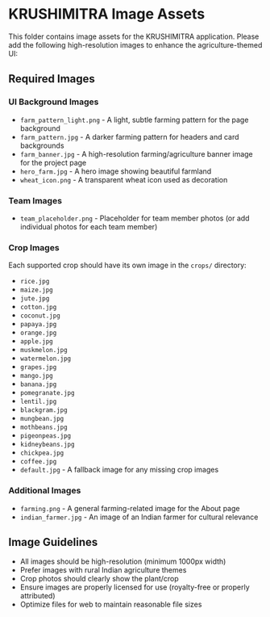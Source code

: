 # KRUSHIMITRA Image Assets

This folder contains image assets for the KRUSHIMITRA application. Please add the following high-resolution images to enhance the agriculture-themed UI:

## Required Images

### UI Background Images
- `farm_pattern_light.png` - A light, subtle farming pattern for the page background
- `farm_pattern.jpg` - A darker farming pattern for headers and card backgrounds
- `farm_banner.jpg` - A high-resolution farming/agriculture banner image for the project page
- `hero_farm.jpg` - A hero image showing beautiful farmland
- `wheat_icon.png` - A transparent wheat icon used as decoration

### Team Images
- `team_placeholder.png` - Placeholder for team member photos (or add individual photos for each team member)

### Crop Images
Each supported crop should have its own image in the `crops/` directory:
- `rice.jpg`
- `maize.jpg`
- `jute.jpg`
- `cotton.jpg`
- `coconut.jpg`
- `papaya.jpg`
- `orange.jpg`
- `apple.jpg`
- `muskmelon.jpg`
- `watermelon.jpg`
- `grapes.jpg`
- `mango.jpg`
- `banana.jpg`
- `pomegranate.jpg`
- `lentil.jpg`
- `blackgram.jpg`
- `mungbean.jpg`
- `mothbeans.jpg`
- `pigeonpeas.jpg`
- `kidneybeans.jpg`
- `chickpea.jpg`
- `coffee.jpg`
- `default.jpg` - A fallback image for any missing crop images

### Additional Images
- `farming.png` - A general farming-related image for the About page
- `indian_farmer.jpg` - An image of an Indian farmer for cultural relevance

## Image Guidelines
- All images should be high-resolution (minimum 1000px width)
- Prefer images with rural Indian agriculture themes
- Crop photos should clearly show the plant/crop
- Ensure images are properly licensed for use (royalty-free or properly attributed)
- Optimize files for web to maintain reasonable file sizes 